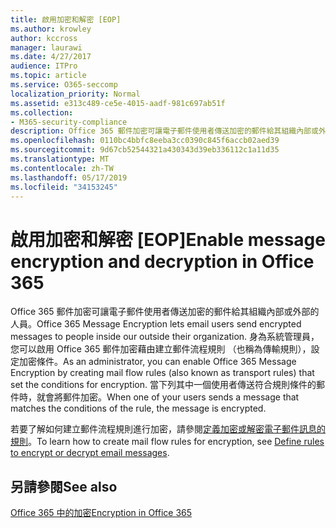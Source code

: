 ```yaml
---
title: 啟用加密和解密 [EOP]
ms.author: krowley
author: kccross
manager: laurawi
ms.date: 4/27/2017
audience: ITPro
ms.topic: article
ms.service: O365-seccomp
localization_priority: Normal
ms.assetid: e313c489-ce5e-4015-aadf-981c697ab51f
ms.collection:
- M365-security-compliance
description: Office 365 郵件加密可讓電子郵件使用者傳送加密的郵件給其組織內部或外部的人員。 身為系統管理員，您可以啟用 Office 365 郵件加密藉由建立郵件流程規則 （也稱為傳輸規則），設定加密條件。
ms.openlocfilehash: 0110bc4bbfc8eeba3cc0390c845f6accb02aed39
ms.sourcegitcommit: 9d67cb52544321a430343d39eb336112c1a11d35
ms.translationtype: MT
ms.contentlocale: zh-TW
ms.lasthandoff: 05/17/2019
ms.locfileid: "34153245"
---
```

# <a name="enable-message-encryption-and-decryption-in-office-365"></a><span data-ttu-id="3d7bd-104">啟用加密和解密 [EOP]</span><span class="sxs-lookup"><span data-stu-id="3d7bd-104">Enable message encryption and decryption in Office 365</span></span>

<span data-ttu-id="3d7bd-105">Office 365 郵件加密可讓電子郵件使用者傳送加密的郵件給其組織內部或外部的人員。</span><span class="sxs-lookup"><span data-stu-id="3d7bd-105">Office 365 Message Encryption lets email users send encrypted messages to people inside our outside their organization.</span></span> <span data-ttu-id="3d7bd-106">身為系統管理員，您可以啟用 Office 365 郵件加密藉由建立郵件流程規則 （也稱為傳輸規則），設定加密條件。</span><span class="sxs-lookup"><span data-stu-id="3d7bd-106">As an administrator, you can enable Office 365 Message Encryption by creating mail flow rules (also known as transport rules) that set the conditions for encryption.</span></span> <span data-ttu-id="3d7bd-107">當下列其中一個使用者傳送符合規則條件的郵件時，就會將郵件加密。</span><span class="sxs-lookup"><span data-stu-id="3d7bd-107">When one of your users sends a message that matches the conditions of the rule, the message is encrypted.</span></span>
  
<span data-ttu-id="3d7bd-108">若要了解如何建立郵件流程規則進行加密，請參閱[定義加密或解密電子郵件訊息的規則](https://go.microsoft.com/fwlink/p/?LinkID=402846)。</span><span class="sxs-lookup"><span data-stu-id="3d7bd-108">To learn how to create mail flow rules for encryption, see [Define rules to encrypt or decrypt email messages](https://go.microsoft.com/fwlink/p/?LinkID=402846).</span></span>
  
## <a name="see-also"></a><span data-ttu-id="3d7bd-109">另請參閱</span><span class="sxs-lookup"><span data-stu-id="3d7bd-109">See also</span></span>

[<span data-ttu-id="3d7bd-110">Office 365 中的加密</span><span class="sxs-lookup"><span data-stu-id="3d7bd-110">Encryption in Office 365</span></span>](https://go.microsoft.com/fwlink/p/?LinkID=392525)

